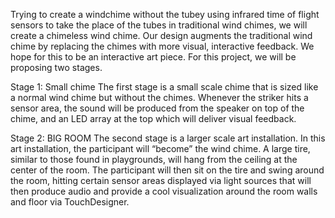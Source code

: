 Trying to create a windchime without the tubey using infrared time of flight sensors to take the place of the tubes in traditional wind chimes, we will create a chimeless wind chime. Our design augments the traditional wind chime by replacing the chimes with more visual, interactive feedback. We hope for this to be an interactive art piece. For this project, we will be proposing two stages. 


Stage 1: Small chime
The first stage is a small scale chime that is sized like a normal wind chime but without the chimes. Whenever the striker hits a sensor area, the sound will be produced from the speaker on top of the chime, and an LED array at the top which will deliver visual feedback. 

Stage 2: BIG ROOM
The second stage is a larger scale art installation. In this art installation, the participant will “become” the wind chime. A large tire, similar to those found in playgrounds, will hang from the ceiling at the center of the room. The participant will then sit on the tire and swing around the room, hitting certain sensor areas displayed via light sources that will then produce audio and provide a cool visualization around the room walls and floor via TouchDesigner. 
